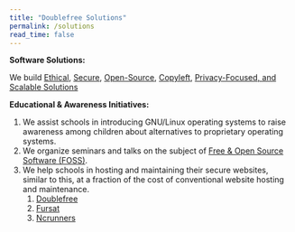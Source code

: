 ```yaml
---
title: "Doublefree Solutions"
permalink: /solutions
read_time: false
---
```


**Software Solutions:**

We build [Ethical](/ethical-technology), [Secure](/secure), [Open-Source](/free), [Copyleft](/ethical-technology), [Privacy-Focused, and Scalable Solutions](/secure)


**Educational & Awareness Initiatives:**

1. We assist schools in introducing GNU/Linux operating systems to raise awareness among children about alternatives to proprietary operating systems.
2. We organize seminars and talks on the subject of [Free & Open Source Software (FOSS)](/floss).
3. We help schools in hosting and maintaining their secure websites, similar to this, at a fraction of the cost of conventional website hosting and maintenance.
    1. [Doublefree](https://doublefree.in)
    2. [Fursat](https://fursat.org/)
    3. [Ncrunners](https://ncrunners.github.io/ncrunners/)
